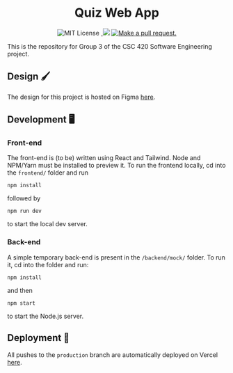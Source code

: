 <h1 align=center>Quiz Web App</h1>

<p align="center"> 
   <img src="https://img.shields.io/badge/license-MIT-blue" alt="MIT License" /> 
   <a aria-label="last commit" href="https://github.com/adebola-io/quiz-app/commits/main"> 
      <img alt="" src="https://img.shields.io/github/last-commit/adebola-io/quiz-app.svg"> 
   </a>
   <a href="https://GitHub.com/adebola-io/quiz-app"><img src="https://img.shields.io/badge/contributors-7-ee8449"/></a>
   <a href="http://makeapullrequest.com"><img src="https://img.shields.io/badge/PR(s)-welcome-brightgreen.svg?style=flat-square" alt="Make a pull request."></a>
 </p>

This is the repository for Group 3 of the CSC 420 Software Engineering project.

## Design 🖌

The design for this project is hosted on Figma [here](https://www.figma.com/file/AUoDWCLv80ZajCBgePszki/CSC-420---Project?type=design&node-id=0%3A1&mode=design&t=dHfWTuMj0kdoQkOx-1).

## Development 🖥

### Front-end

The front-end is (to be) written using React and Tailwind. Node and NPM/Yarn must be installed to preview it. To run the frontend locally, cd into the `frontend/` folder and run

```shell
npm install
```

followed by

```shell
npm run dev
```

to start the local dev server.

### Back-end

A simple temporary back-end is present in the `/backend/mock/` folder. To run it, cd into the folder and run:

```
npm install
```

and then

```shell
npm start
```

to start the Node.js server.

## Deployment 🚀

All pushes to the `production` branch are automatically deployed on Vercel [here](http://csc420quiz.vercel.app).
